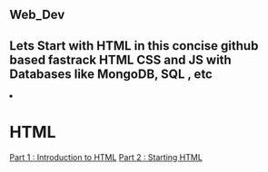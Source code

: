 ## Web_Dev

<h2>Lets Start with HTML in this concise github based fastrack HTML CSS and JS with Databases like MongoDB, SQL , etc</h2>

<li>
<h1>HTML</h1>
  <a href="https://github.com/Aditya948351/Web_Dev/blob/main/HTML.md">Part 1 : Introduction to HTML</a>
  <a href="https://github.com/Aditya948351/Web_Dev/blob/main/HTML2.md">Part 2 : Starting HTML</a>
</li>
